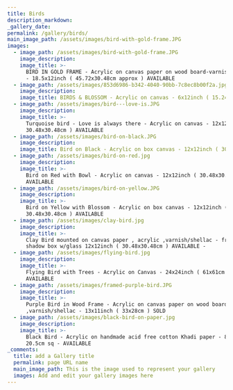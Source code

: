```yaml
---
title: Birds
description_markdown:
_gallery_date:
permalink: /gallery/birds/
main_image_path: /assets/images/bird-with-gold-frame.JPG
images:
  - image_path: /assets/images/bird-with-gold-frame.JPG
    image_description:
    image_title: >-
      BIRD IN GOLD FRAME - Acrylic on canvas paper on wood board-varnish/shellac
      - 18.5x12inch ( 45.72x30.48cm approx ) AVAILABLE
  - image_path: /assets/images/853d6986-b342-4040-90bb-7c8ec8b00f2a.jpg
    image_description:
    image_title: BIRDS & BLOSSOM - Acrylic on canvas - 6x12inch ( 15.24x30.48cm ) SOLD
  - image_path: /assets/images/bird---love-is.JPG
    image_description:
    image_title: >-
      Turquoise bird - Love is always there - Acrylic on canvas - 12x12inch (
      30.48x30.48cm ) AVAILABLE
  - image_path: /assets/images/bird-on-black.JPG
    image_description:
    image_title: Bird on Black - Acrylic on box canvas - 12x12inch ( 30.48x30.48cm ) SOLD
  - image_path: /assets/images/bird-on-red.jpg
    image_description:
    image_title: >-
      Bird on Red with Bowl - Acrylic on canvas - 12x12inch ( 30.48x30.48cm )
      AVAILABLE
  - image_path: /assets/images/bird-on-yellow.JPG
    image_description:
    image_title: >-
      Bird on Yellow with Blossom - Acrylic on box canvas - 12x12inch (
      30.48x30.48cm ) AVAILABLE
  - image_path: /assets/images/clay-bird.jpg
    image_description:
    image_title: >-
      Clay Bird mounted on canvas paper , acrylic ,varnish/shellac - framed in a
      shadow box w/glass 12x12inch ( 30.48x30.48cm ) AVAILABLE -
  - image_path: /assets/images/flying-bird.jpg
    image_description:
    image_title: >-
      Flying Bird with Trees - Acrylic on Canvas - 24x24inch ( 61x61cm )
      AVAILABLE
  - image_path: /assets/images/framed-purple-bird.JPG
    image_description:
    image_title: >-
      Purple Bird in Wood Frame - Acrylic on canvas paper on wood board
      ,varnish/shellac - 13x11inch ( 33x28cm ) SOLD
  - image_path: /assets/images/black-bird-on-paper.jpg
    image_description:
    image_title: >-
      Black Bird - Acrylic on handmade acid free cotton Khadi paper - 8inch sq -
      20.5cm sq - AVAILABLE
_comments:
  title: add a Gallery title
  permalink: page URL name
  main_image_path: This is the image used to represent your gallery
  images: Add and edit your gallery images here
---
```


